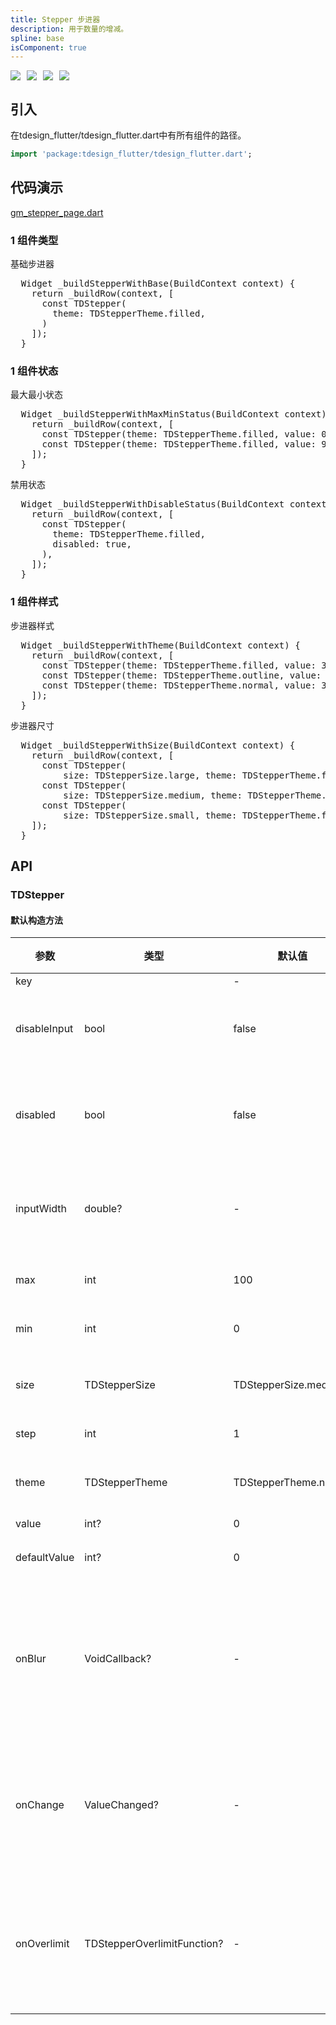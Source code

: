 ```yaml
---
title: Stepper 步进器
description: 用于数量的增减。
spline: base
isComponent: true
---
```


<span class="coverages-badge" style="margin-right: 10px"><img src="https://img.shields.io/badge/coverages%3A%20lines-100%25-blue" /></span><span class="coverages-badge" style="margin-right: 10px"><img src="https://img.shields.io/badge/coverages%3A%20functions-100%25-blue" /></span><span class="coverages-badge" style="margin-right: 10px"><img src="https://img.shields.io/badge/coverages%3A%20statements-100%25-blue" /></span><span class="coverages-badge" style="margin-right: 10px"><img src="https://img.shields.io/badge/coverages%3A%20branches-83%25-blue" /></span>
## 引入

在tdesign_flutter/tdesign_flutter.dart中有所有组件的路径。

```dart
import 'package:tdesign_flutter/tdesign_flutter.dart';
```

## 代码演示

[gm_stepper_page.dart](https://github.com/Tencent/tdesign-flutter/blob/main/tdesign-component/example/lib/page/gm_stepper_page.dart)

### 1 组件类型

基础步进器
            
<td-code-block panel="Dart">

  <pre slot="Dart" lang="javascript">
  Widget _buildStepperWithBase(BuildContext context) {
    return _buildRow(context, [
      const TDStepper(
        theme: TDStepperTheme.filled,
      )
    ]);
  }</pre>

</td-code-block>
                                  
### 1 组件状态

最大最小状态
            
<td-code-block panel="Dart">

  <pre slot="Dart" lang="javascript">
  Widget _buildStepperWithMaxMinStatus(BuildContext context) {
    return _buildRow(context, [
      const TDStepper(theme: TDStepperTheme.filled, value: 0, min: 0),
      const TDStepper(theme: TDStepperTheme.filled, value: 999, max: 999),
    ]);
  }</pre>

</td-code-block>
                                  

禁用状态
            
<td-code-block panel="Dart">

  <pre slot="Dart" lang="javascript">
  Widget _buildStepperWithDisableStatus(BuildContext context) {
    return _buildRow(context, [
      const TDStepper(
        theme: TDStepperTheme.filled,
        disabled: true,
      ),
    ]);
  }</pre>

</td-code-block>
                                  
### 1 组件样式

步进器样式
            
<td-code-block panel="Dart">

  <pre slot="Dart" lang="javascript">
  Widget _buildStepperWithTheme(BuildContext context) {
    return _buildRow(context, [
      const TDStepper(theme: TDStepperTheme.filled, value: 3),
      const TDStepper(theme: TDStepperTheme.outline, value: 3),
      const TDStepper(theme: TDStepperTheme.normal, value: 3),
    ]);
  }</pre>

</td-code-block>
                                  

步进器尺寸
            
<td-code-block panel="Dart">

  <pre slot="Dart" lang="javascript">
  Widget _buildStepperWithSize(BuildContext context) {
    return _buildRow(context, [
      const TDStepper(
          size: TDStepperSize.large, theme: TDStepperTheme.filled, value: 3),
      const TDStepper(
          size: TDStepperSize.medium, theme: TDStepperTheme.filled, value: 3),
      const TDStepper(
          size: TDStepperSize.small, theme: TDStepperTheme.filled, value: 3),
    ]);
  }</pre>

</td-code-block>
                                  


## API
### TDStepper
#### 默认构造方法

| 参数 | 类型 | 默认值 | 说明 |
| --- | --- | --- | --- |
| key |  | - |  |
| disableInput | bool | false | 禁用输入框 |
| disabled | bool | false | 禁用全部操作 |
| inputWidth | double? | - | 禁用全部操作 |
| max | int | 100 | 最大值 |
| min | int | 0 | 最小值 |
| size | TDStepperSize | TDStepperSize.medium | 组件尺寸 |
| step | int | 1 | 步长 |
| theme | TDStepperTheme | TDStepperTheme.normal | 组件风格 |
| value | int? | 0 | 值 |
| defaultValue | int? | 0 | 默认值 |
| onBlur | VoidCallback? | - | 输入框失去焦点时触发 |
| onChange | ValueChanged<int>? | - | 数值发生变更时触发 |
| onOverlimit | TDStepperOverlimitFunction? | - | 数值超出限制时触发 |


  